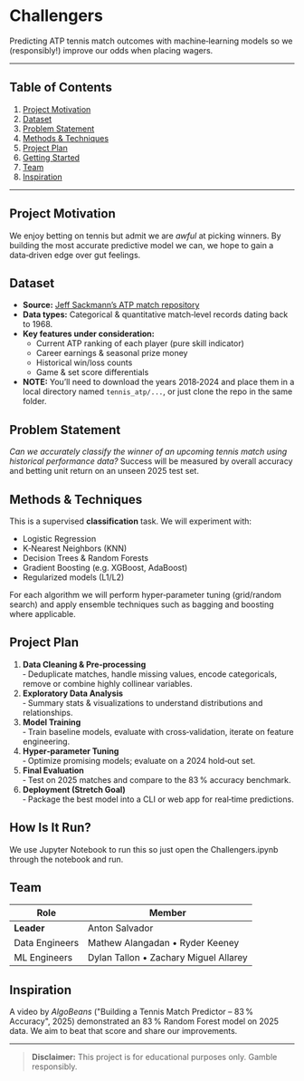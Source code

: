# Challengers

Predicting ATP tennis match outcomes with machine‑learning models so we (responsibly!) improve our odds when placing wagers.

---

## Table of Contents
1. [Project Motivation](#project-motivation)
2. [Dataset](#dataset)
3. [Problem Statement](#problem-statement)
4. [Methods & Techniques](#methods--techniques)
5. [Project Plan](#project-plan)
6. [Getting Started](#getting-started)
7. [Team](#team)
8. [Inspiration](#inspiration)

---

## Project Motivation
We enjoy betting on tennis but admit we are *awful* at picking winners. By building the most accurate predictive model we can, we hope to gain a data‑driven edge over gut feelings.

## Dataset
- **Source:** [Jeff Sackmann’s ATP match repository](https://github.com/JeffSackmann/tennis_atp)
- **Data types:** Categorical & quantitative match‑level records dating back to 1968.
- **Key features under consideration:**
  - Current ATP ranking of each player (pure skill indicator)
  - Career earnings & seasonal prize money
  - Historical win/loss counts
  - Game & set score differentials
- **NOTE:** You’ll need to download the years 2018‑2024 and place them in a local directory named `tennis_atp/...`, or just clone the repo in the same folder.

## Problem Statement
*Can we accurately classify the winner of an upcoming tennis match using historical performance data?* Success will be measured by overall accuracy and betting unit return on an unseen 2025 test set.

## Methods & Techniques
This is a supervised **classification** task.  We will experiment with:
- Logistic Regression
- K‑Nearest Neighbors (KNN)
- Decision Trees & Random Forests
- Gradient Boosting (e.g. XGBoost, AdaBoost)
- Regularized models (L1/L2)

For each algorithm we will perform hyper‑parameter tuning (grid/random search) and apply ensemble techniques such as bagging and boosting where applicable.

## Project Plan
1. **Data Cleaning & Pre‑processing**  
   ‑ Deduplicate matches, handle missing values, encode categoricals, remove or combine highly collinear variables.
2. **Exploratory Data Analysis**  
   ‑ Summary stats & visualizations to understand distributions and relationships.
3. **Model Training**  
   ‑ Train baseline models, evaluate with cross‑validation, iterate on feature engineering.
4. **Hyper‑parameter Tuning**  
   ‑ Optimize promising models; evaluate on a 2024 hold‑out set.
5. **Final Evaluation**  
   ‑ Test on 2025 matches and compare to the 83 % accuracy benchmark.
6. **Deployment (Stretch Goal)**  
   ‑ Package the best model into a CLI or web app for real‑time predictions.

## How Is It Run?
We use Jupyter Notebook to run this so just open the Challengers.ipynb through the notebook and run.

## Team
| Role           | Member                     |
|----------------|----------------------------|
| **Leader**     | Anton Salvador             |
| Data Engineers | Mathew Alangadan • Ryder Keeney |
| ML Engineers   | Dylan Tallon • Zachary Miguel Allarey |

## Inspiration
A video by *AlgoBeans* ("Building a Tennis Match Predictor – 83 % Accuracy", 2025) demonstrated an 83 % Random Forest model on 2025 data. We aim to beat that score and share our improvements.

---

> **Disclaimer:** This project is for educational purposes only. Gamble responsibly.


